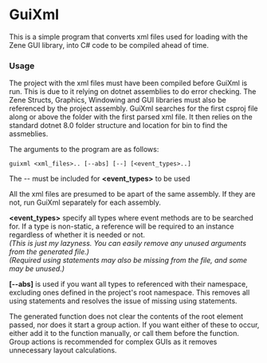 # GuiXml

This is a simple program that converts xml files used for loading with the Zene GUI library, into C# code to be compiled ahead of time.

### Usage
The project with the xml files must have been compiled before GuiXml is run.
This is due to it relying on dotnet assemblies to do error checking.
The Zene Structs, Graphics, Windowing and GUI libraries must also be referenced by the project assembly.
GuiXml searches for the first csproj file along or above the folder with the first parsed xml file.
It then relies on the standard dotnet 8.0 folder structure and location for bin to find the assmeblies.

The arguments to the program are as follows:
```
guixml <xml_files>.. [--abs] [--] [<event_types>..]
```
The \-\- must be included for **\<event_types\>** to be used

All the xml files are presumed to be apart of the same assembly.
If they are not, run GuiXml separately for each assembly.

**\<event_types\>** specify all types where event methods are to be searched for.
If a type is non-static, a reference will be required to an instance regardless of whether it is needed or not.  
*(This is just my lazyness. You can easily remove any unused arguments from the generated file.)*  
*(Required using statements may also be missing from the file, and some may be unused.)*

**\[\-\-abs\]** is used if you want all types to referenced with their namespace, excluding ones defined in the project's root namespace.
This removes all using statements and resolves the issue of missing using statements.

The generated function does not clear the contents of the root element passed, nor does it start a group action.
If you want either of these to occur, either add it to the function manually, or call them before the function.  
Group actions is recommended for complex GUIs as it removes unnecessary layout calculations.